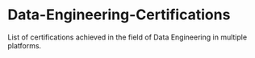 # Data-Engineering-Certifications
List of certifications achieved in the field of Data Engineering in multiple platforms.
